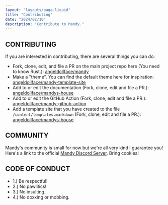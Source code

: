 ```yaml
---
layout: "layouts/page.liquid"
title: "Contributing"
date: "2024/02/10"
description: "Contribute to Mandy."
---
```


## CONTRIBUTING

If you are interested in contributing, there are several things you can do:

- Fork, clone, edit, and file a PR on the main project repo here (You need to know Rust.): [angeldollface/mandy](https://github.com/angeldollface/mandy)
- Make a "theme". You can find the default theme here for inspiration: [angeldollface/mandy-template-site](https://github.com/angeldollface/mandy-template-site)
- Add to or edit the documentation (Fork, clone, edit and file a PR.): [angeldollface/mandys-house](https://github.com/angeldollface/mandys-house)
- Add to or edit the GitHub Action (Fork, clone, edit and file a PR.): [angeldollface/mandy-github-action](https://github.com/angeldollface/mandy-github-action)
- Add a template site that you have created to the file `/content/templates.markdown` (Fork, clone, edit and file a PR.): [angeldollface/mandys-house](https://github.com/angeldollface/mandys-house)

## COMMUNITY

Mandy's community is small for now but we're all very kind I guarantee you!
Here's a link to the official [Mandy Discord Server](https://discord.gg/PuEuAEk7BA). Bring cookies!

## CODE OF CONDUCT

- 1.) Be respectful!
- 2.) No pawlitics!
- 3.) No insulting.
- 4.) No doxxing or mobbing.
